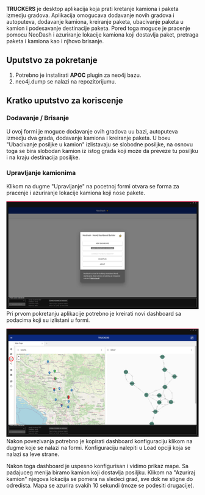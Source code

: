 **TRUCKERS** je desktop aplikacija koja prati kretanje kamiona i paketa izmedju gradova. Aplikacija omogucava dodavanje novih gradova i autoputeva, dodavanje kamiona, kreiranje paketa, ubacivanje paketa u kamion i podesavanje destinacije paketa. Pored toga moguce je pracenje pomocu NeoDash i azuriranje lokacije kamiona koji dostavlja paket, pretraga paketa i kamiona kao i njhovo brisanje.

## Uputstvo za pokretanje
1. Potrebno je instalirati **APOC** plugin za neo4j bazu.
2. neo4j.dump se nalazi na repozitorijumu.

## Kratko uputstvo za koriscenje
### Dodavanje / Brisanje
U ovoj formi je moguce dodavanje ovih gradova uu bazi, autoputeva izmedju dva grada, dodavanje kamiona i kreiranje paketa.
U boxu "Ubacivanje posiljke u kamion" izlistavaju se slobodne posiljke, na osnovu toga se bira slobodan kamion iz istog grada koji moze da preveze tu posiljku i na kraju destinacija posiljke.

### Upravljanje kamionima
Klikom na dugme "Upravljanje" na pocetnoj formi otvara se forma za pracenje i azuriranje lokacije kamiona koji nose pakete.

 ![load](img/Manage_NewDashboard.png?raw=true)
 Pri prvom pokretanju aplikacije potrebno je kreirati novi dashboard sa podacima koji su izlistani u formi.
 

 ![new dashboard](img/Manage_LoadData.png?raw=true)
 Nakon povezivanja potrebno je kopirati dashboard konfiguraciju klikom na dugme koje se nalazi na formi. Konfiguraciju nalepiti u Load opciji koja se nalazi sa leve strane.

 Nakon toga dashboard je uspesno konfigurisan i vidimo prikaz mape.
 Sa padajuceg menija biramo kamion koji dostavlja posiljku. Klikom na "Azuriraj kamion" njegova lokacija se pomera na sledeci grad, sve dok ne stigne do odredista.
 Mapa se azurira svakih 10 sekundi (moze se podesiti drugacije).